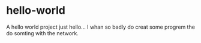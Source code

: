 # hello-world
A hello world project
just hello... I whan so badly do creat some progrem the do somting with the network.
